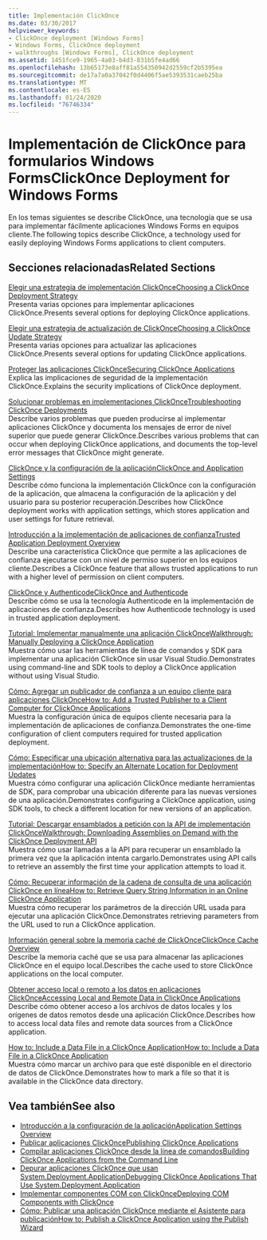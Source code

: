 ```yaml
---
title: Implementación ClickOnce
ms.date: 03/30/2017
helpviewer_keywords:
- ClickOnce deployment [Windows Forms]
- Windows Forms, ClickOnce deployment
- walkthroughs [Windows Forms], ClickOnce deployment
ms.assetid: 1451fce9-1965-4a03-b4d3-831b5fe4ad66
ms.openlocfilehash: 13b65173e8aff81a554350942d2559cf2b5395ea
ms.sourcegitcommit: de17a7a0a37042f0d4406f5ae5393531caeb25ba
ms.translationtype: MT
ms.contentlocale: es-ES
ms.lasthandoff: 01/24/2020
ms.locfileid: "76746334"
---
```

# <a name="clickonce-deployment-for-windows-forms"></a><span data-ttu-id="bbfe2-102">Implementación de ClickOnce para formularios Windows Forms</span><span class="sxs-lookup"><span data-stu-id="bbfe2-102">ClickOnce Deployment for Windows Forms</span></span>
<span data-ttu-id="bbfe2-103">En los temas siguientes se describe ClickOnce, una tecnología que se usa para implementar fácilmente aplicaciones Windows Forms en equipos cliente.</span><span class="sxs-lookup"><span data-stu-id="bbfe2-103">The following topics describe ClickOnce, a technology used for easily deploying Windows Forms applications to client computers.</span></span>  
  
## <a name="related-sections"></a><span data-ttu-id="bbfe2-104">Secciones relacionadas</span><span class="sxs-lookup"><span data-stu-id="bbfe2-104">Related Sections</span></span>  
 [<span data-ttu-id="bbfe2-105">Elegir una estrategia de implementación ClickOnce</span><span class="sxs-lookup"><span data-stu-id="bbfe2-105">Choosing a ClickOnce Deployment Strategy</span></span>](/visualstudio/deployment/choosing-a-clickonce-deployment-strategy)  
 <span data-ttu-id="bbfe2-106">Presenta varias opciones para implementar aplicaciones ClickOnce.</span><span class="sxs-lookup"><span data-stu-id="bbfe2-106">Presents several options for deploying ClickOnce applications.</span></span>  
  
 [<span data-ttu-id="bbfe2-107">Elegir una estrategia de actualización de ClickOnce</span><span class="sxs-lookup"><span data-stu-id="bbfe2-107">Choosing a ClickOnce Update Strategy</span></span>](/visualstudio/deployment/choosing-a-clickonce-update-strategy)  
 <span data-ttu-id="bbfe2-108">Presenta varias opciones para actualizar las aplicaciones ClickOnce.</span><span class="sxs-lookup"><span data-stu-id="bbfe2-108">Presents several options for updating ClickOnce applications.</span></span>  
  
 [<span data-ttu-id="bbfe2-109">Proteger las aplicaciones ClickOnce</span><span class="sxs-lookup"><span data-stu-id="bbfe2-109">Securing ClickOnce Applications</span></span>](/visualstudio/deployment/securing-clickonce-applications)  
 <span data-ttu-id="bbfe2-110">Explica las implicaciones de seguridad de la implementación ClickOnce.</span><span class="sxs-lookup"><span data-stu-id="bbfe2-110">Explains the security implications of ClickOnce deployment.</span></span>  
  
 [<span data-ttu-id="bbfe2-111">Solucionar problemas en implementaciones ClickOnce</span><span class="sxs-lookup"><span data-stu-id="bbfe2-111">Troubleshooting ClickOnce Deployments</span></span>](/visualstudio/deployment/troubleshooting-clickonce-deployments)  
 <span data-ttu-id="bbfe2-112">Describe varios problemas que pueden producirse al implementar aplicaciones ClickOnce y documenta los mensajes de error de nivel superior que puede generar ClickOnce.</span><span class="sxs-lookup"><span data-stu-id="bbfe2-112">Describes various problems that can occur when deploying ClickOnce applications, and documents the top-level error messages that ClickOnce might generate.</span></span>  
  
 [<span data-ttu-id="bbfe2-113">ClickOnce y la configuración de la aplicación</span><span class="sxs-lookup"><span data-stu-id="bbfe2-113">ClickOnce and Application Settings</span></span>](/visualstudio/deployment/clickonce-and-application-settings)  
 <span data-ttu-id="bbfe2-114">Describe cómo funciona la implementación ClickOnce con la configuración de la aplicación, que almacena la configuración de la aplicación y del usuario para su posterior recuperación.</span><span class="sxs-lookup"><span data-stu-id="bbfe2-114">Describes how ClickOnce deployment works with application settings, which stores application and user settings for future retrieval.</span></span>  
  
 [<span data-ttu-id="bbfe2-115">Introducción a la implementación de aplicaciones de confianza</span><span class="sxs-lookup"><span data-stu-id="bbfe2-115">Trusted Application Deployment Overview</span></span>](/visualstudio/deployment/trusted-application-deployment-overview)  
 <span data-ttu-id="bbfe2-116">Describe una característica ClickOnce que permite a las aplicaciones de confianza ejecutarse con un nivel de permiso superior en los equipos cliente.</span><span class="sxs-lookup"><span data-stu-id="bbfe2-116">Describes a ClickOnce feature that allows trusted applications to run with a higher level of permission on client computers.</span></span>  
  
 [<span data-ttu-id="bbfe2-117">ClickOnce y Authenticode</span><span class="sxs-lookup"><span data-stu-id="bbfe2-117">ClickOnce and Authenticode</span></span>](/visualstudio/deployment/clickonce-and-authenticode)  
 <span data-ttu-id="bbfe2-118">Describe cómo se usa la tecnología Authenticode en la implementación de aplicaciones de confianza.</span><span class="sxs-lookup"><span data-stu-id="bbfe2-118">Describes how Authenticode technology is used in trusted application deployment.</span></span>  
  
 [<span data-ttu-id="bbfe2-119">Tutorial: Implementar manualmente una aplicación ClickOnce</span><span class="sxs-lookup"><span data-stu-id="bbfe2-119">Walkthrough: Manually Deploying a ClickOnce Application</span></span>](/visualstudio/deployment/walkthrough-manually-deploying-a-clickonce-application)  
 <span data-ttu-id="bbfe2-120">Muestra cómo usar las herramientas de línea de comandos y SDK para implementar una aplicación ClickOnce sin usar Visual Studio.</span><span class="sxs-lookup"><span data-stu-id="bbfe2-120">Demonstrates using command-line and SDK tools to deploy a ClickOnce application without using Visual Studio.</span></span>  
  
 [<span data-ttu-id="bbfe2-121">Cómo: Agregar un publicador de confianza a un equipo cliente para aplicaciones ClickOnce</span><span class="sxs-lookup"><span data-stu-id="bbfe2-121">How to: Add a Trusted Publisher to a Client Computer for ClickOnce Applications</span></span>](/visualstudio/deployment/how-to-add-a-trusted-publisher-to-a-client-computer-for-clickonce-applications)  
 <span data-ttu-id="bbfe2-122">Muestra la configuración única de equipos cliente necesaria para la implementación de aplicaciones de confianza.</span><span class="sxs-lookup"><span data-stu-id="bbfe2-122">Demonstrates the one-time configuration of client computers required for trusted application deployment.</span></span>  
  
 [<span data-ttu-id="bbfe2-123">Cómo: Especificar una ubicación alternativa para las actualizaciones de la implementación</span><span class="sxs-lookup"><span data-stu-id="bbfe2-123">How to: Specify an Alternate Location for Deployment Updates</span></span>](/visualstudio/deployment/how-to-specify-an-alternate-location-for-deployment-updates)  
 <span data-ttu-id="bbfe2-124">Muestra cómo configurar una aplicación ClickOnce mediante herramientas de SDK, para comprobar una ubicación diferente para las nuevas versiones de una aplicación.</span><span class="sxs-lookup"><span data-stu-id="bbfe2-124">Demonstrates configuring a ClickOnce application, using SDK tools, to check a different location for new versions of an application.</span></span>  
  
 [<span data-ttu-id="bbfe2-125">Tutorial: Descargar ensamblados a petición con la API de implementación ClickOnce</span><span class="sxs-lookup"><span data-stu-id="bbfe2-125">Walkthrough: Downloading Assemblies on Demand with the ClickOnce Deployment API</span></span>](/visualstudio/deployment/walkthrough-downloading-assemblies-on-demand-with-the-clickonce-deployment-api)  
 <span data-ttu-id="bbfe2-126">Muestra cómo usar llamadas a la API para recuperar un ensamblado la primera vez que la aplicación intenta cargarlo.</span><span class="sxs-lookup"><span data-stu-id="bbfe2-126">Demonstrates using API calls to retrieve an assembly the first time your application attempts to load it.</span></span>  
  
 [<span data-ttu-id="bbfe2-127">Cómo: Recuperar información de la cadena de consulta de una aplicación ClickOnce en línea</span><span class="sxs-lookup"><span data-stu-id="bbfe2-127">How to: Retrieve Query String Information in an Online ClickOnce Application</span></span>](/visualstudio/deployment/how-to-retrieve-query-string-information-in-an-online-clickonce-application)  
 <span data-ttu-id="bbfe2-128">Muestra cómo recuperar los parámetros de la dirección URL usada para ejecutar una aplicación ClickOnce.</span><span class="sxs-lookup"><span data-stu-id="bbfe2-128">Demonstrates retrieving parameters from the URL used to run a ClickOnce application.</span></span>  
  
 [<span data-ttu-id="bbfe2-129">Información general sobre la memoria caché de ClickOnce</span><span class="sxs-lookup"><span data-stu-id="bbfe2-129">ClickOnce Cache Overview</span></span>](/visualstudio/deployment/clickonce-cache-overview)  
 <span data-ttu-id="bbfe2-130">Describe la memoria caché que se usa para almacenar las aplicaciones ClickOnce en el equipo local.</span><span class="sxs-lookup"><span data-stu-id="bbfe2-130">Describes the cache used to store ClickOnce applications on the local computer.</span></span>  
  
 [<span data-ttu-id="bbfe2-131">Obtener acceso local o remoto a los datos en aplicaciones ClickOnce</span><span class="sxs-lookup"><span data-stu-id="bbfe2-131">Accessing Local and Remote Data in ClickOnce Applications</span></span>](/visualstudio/deployment/accessing-local-and-remote-data-in-clickonce-applications)  
 <span data-ttu-id="bbfe2-132">Describe cómo obtener acceso a los archivos de datos locales y los orígenes de datos remotos desde una aplicación ClickOnce.</span><span class="sxs-lookup"><span data-stu-id="bbfe2-132">Describes how to access local data files and remote data sources from a ClickOnce application.</span></span>  
  
 [<span data-ttu-id="bbfe2-133">How to: Include a Data File in a ClickOnce Application</span><span class="sxs-lookup"><span data-stu-id="bbfe2-133">How to: Include a Data File in a ClickOnce Application</span></span>](/visualstudio/deployment/how-to-include-a-data-file-in-a-clickonce-application)  
 <span data-ttu-id="bbfe2-134">Muestra cómo marcar un archivo para que esté disponible en el directorio de datos de ClickOnce.</span><span class="sxs-lookup"><span data-stu-id="bbfe2-134">Demonstrates how to mark a file so that it is available in the ClickOnce data directory.</span></span>  
  
## <a name="see-also"></a><span data-ttu-id="bbfe2-135">Vea también</span><span class="sxs-lookup"><span data-stu-id="bbfe2-135">See also</span></span>

- [<span data-ttu-id="bbfe2-136">Introducción a la configuración de la aplicación</span><span class="sxs-lookup"><span data-stu-id="bbfe2-136">Application Settings Overview</span></span>](./advanced/application-settings-overview.md)
- [<span data-ttu-id="bbfe2-137">Publicar aplicaciones ClickOnce</span><span class="sxs-lookup"><span data-stu-id="bbfe2-137">Publishing ClickOnce Applications</span></span>](/visualstudio/deployment/publishing-clickonce-applications)
- [<span data-ttu-id="bbfe2-138">Compilar aplicaciones ClickOnce desde la línea de comandos</span><span class="sxs-lookup"><span data-stu-id="bbfe2-138">Building ClickOnce Applications from the Command Line</span></span>](/visualstudio/deployment/building-clickonce-applications-from-the-command-line)
- [<span data-ttu-id="bbfe2-139">Depurar aplicaciones ClickOnce que usan System.Deployment.Application</span><span class="sxs-lookup"><span data-stu-id="bbfe2-139">Debugging ClickOnce Applications That Use System.Deployment.Application</span></span>](/visualstudio/deployment/debugging-clickonce-applications-that-use-system-deployment-application)
- [<span data-ttu-id="bbfe2-140">Implementar componentes COM con ClickOnce</span><span class="sxs-lookup"><span data-stu-id="bbfe2-140">Deploying COM Components with ClickOnce</span></span>](/visualstudio/deployment/deploying-com-components-with-clickonce)
- [<span data-ttu-id="bbfe2-141">Cómo: Publicar una aplicación ClickOnce mediante el Asistente para publicación</span><span class="sxs-lookup"><span data-stu-id="bbfe2-141">How to: Publish a ClickOnce Application using the Publish Wizard</span></span>](/visualstudio/deployment/how-to-publish-a-clickonce-application-using-the-publish-wizard)
